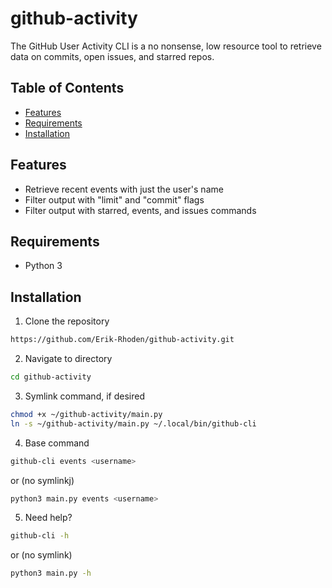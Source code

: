 # github-activity

The GitHub User Activity CLI is a no nonsense, low resource tool to retrieve data on commits, open issues, and starred repos.

## Table of Contents

- [Features](#features)
- [Requirements](#requirements)
- [Installation](#installation)


## Features

* Retrieve recent events with just the user's name
* Filter output with "limit" and "commit" flags
* Filter output with starred, events, and issues commands

## Requirements

* Python 3

## Installation

1. Clone the repository

```bash
https://github.com/Erik-Rhoden/github-activity.git
```

2. Navigate to directory

```bash
cd github-activity
```

3. Symlink command, if desired
```bash
chmod +x ~/github-activity/main.py
ln -s ~/github-activity/main.py ~/.local/bin/github-cli
```

4. Base command
```bash
github-cli events <username>
```

or (no symlinkj)
```bash
python3 main.py events <username>
```

5. Need help?
```bash
github-cli -h
```

or (no symlink)
```bash
python3 main.py -h
```

